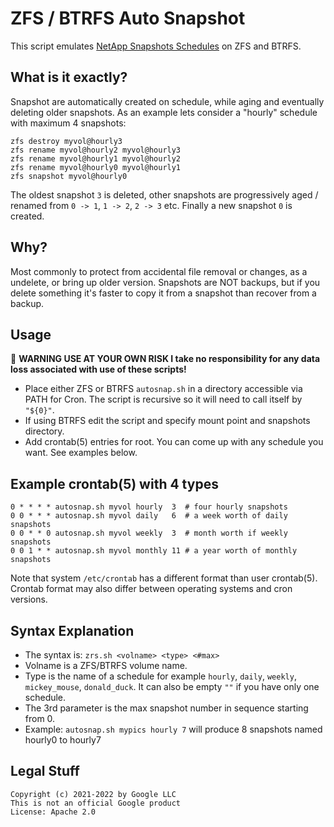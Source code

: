 # ZFS / BTRFS Auto Snapshot

This script emulates [NetApp Snapshots Schedules](https://library.netapp.com/ecmdocs/ECMP1196991/html/GUID-1D3B0C7D-D94E-43A3-9091-5E76003E16EB.html) on ZFS and BTRFS.

## What is it exactly?

Snapshot are automatically created on schedule, while aging and eventually deleting older snapshots.
As an example lets consider a "hourly" schedule with maximum 4 snapshots:

```
zfs destroy myvol@hourly3
zfs rename myvol@hourly2 myvol@hourly3
zfs rename myvol@hourly1 myvol@hourly2
zfs rename myvol@hourly0 myvol@hourly1
zfs snapshot myvol@hourly0
```

The oldest snapshot `3` is deleted, other snapshots are progressively aged /
renamed from `0 -> 1`, `1 -> 2`, `2 -> 3` etc. Finally a new snapshot `0` is created.

## Why?

Most commonly to protect from accidental file removal or changes, as a undelete, or bring up older version.
Snapshots are NOT backups, but if you delete something it's faster to copy it from a snapshot than recover
from a backup.

## Usage

🛑 **WARNING USE AT YOUR OWN RISK I take no responsibility for any data loss associated with use of these scripts!**

* Place either ZFS or BTRFS `autosnap.sh` in a directory accessible via PATH for Cron. The script is recursive so it will need to call itself by `"${0}"`.
* If using BTRFS edit the script and specify mount point and snapshots directory.
* Add crontab(5) entries for root. You can come up with any schedule you want. See examples below.

## Example crontab(5) with 4 types

```
0 * * * * autosnap.sh myvol hourly  3  # four hourly snapshots
0 0 * * * autosnap.sh myvol daily   6  # a week worth of daily snapshots
0 0 * * 0 autosnap.sh myvol weekly  3  # month worth if weekly snapshots
0 0 1 * * autosnap.sh myvol monthly 11 # a year worth of monthly snapshots
```

Note that system `/etc/crontab` has a different format than user crontab(5). Crontab format may also differ between operating systems and cron versions.

## Syntax Explanation

* The syntax is: `zrs.sh <volname> <type> <#max>`
* Volname is a ZFS/BTRFS volume name.
* Type is the name of a schedule for example `hourly`, `daily`, `weekly`, `mickey_mouse`, `donald_duck`. It can also be empty `""` if you have only one schedule.
* The 3rd parameter is the max snapshot number in sequence starting from 0.
* Example: `autosnap.sh mypics hourly 7` will produce 8 snapshots named hourly0 to hourly7

## Legal Stuff

```
Copyright (c) 2021-2022 by Google LLC
This is not an official Google product
License: Apache 2.0
```
